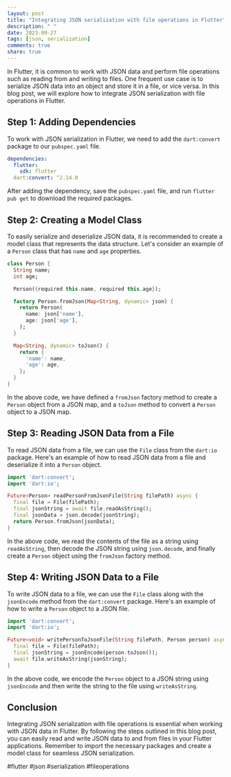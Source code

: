```yaml
---
layout: post
title: "Integrating JSON serialization with file operations in Flutter"
description: " "
date: 2023-09-27
tags: [json, serialization]
comments: true
share: true
---
```


In Flutter, it is common to work with JSON data and perform file operations such as reading from and writing to files. One frequent use case is to serialize JSON data into an object and store it in a file, or vice versa. In this blog post, we will explore how to integrate JSON serialization with file operations in Flutter.

## Step 1: Adding Dependencies

To work with JSON serialization in Flutter, we need to add the `dart:convert` package to our `pubspec.yaml` file.

```yaml
dependencies:
  flutter:
    sdk: flutter
  dart:convert: ^2.14.0
```

After adding the dependency, save the `pubspec.yaml` file, and run `flutter pub get` to download the required packages.

## Step 2: Creating a Model Class

To easily serialize and deserialize JSON data, it is recommended to create a model class that represents the data structure. Let's consider an example of a `Person` class that has `name` and `age` properties.

```dart
class Person {
  String name;
  int age;

  Person({required this.name, required this.age});

  factory Person.fromJson(Map<String, dynamic> json) {
    return Person(
      name: json['name'],
      age: json['age'],
    );
  }

  Map<String, dynamic> toJson() {
    return {
      'name': name,
      'age': age,
    };
  }
}
```

In the above code, we have defined a `fromJson` factory method to create a `Person` object from a JSON map, and a `toJson` method to convert a `Person` object to a JSON map.

## Step 3: Reading JSON Data from a File

To read JSON data from a file, we can use the `File` class from the `dart:io` package. Here's an example of how to read JSON data from a file and deserialize it into a `Person` object.

```dart
import 'dart:convert';
import 'dart:io';

Future<Person> readPersonFromJsonFile(String filePath) async {
  final file = File(filePath);
  final jsonString = await file.readAsString();
  final jsonData = json.decode(jsonString);
  return Person.fromJson(jsonData);
}
```

In the above code, we read the contents of the file as a string using `readAsString`, then decode the JSON string using `json.decode`, and finally create a `Person` object using the `fromJson` factory method.

## Step 4: Writing JSON Data to a File

To write JSON data to a file, we can use the `File` class along with the `jsonEncode` method from the `dart:convert` package. Here's an example of how to write a `Person` object to a JSON file.

```dart
import 'dart:convert';
import 'dart:io';

Future<void> writePersonToJsonFile(String filePath, Person person) async {
  final file = File(filePath);
  final jsonString = jsonEncode(person.toJson());
  await file.writeAsString(jsonString);
}
```

In the above code, we encode the `Person` object to a JSON string using `jsonEncode` and then write the string to the file using `writeAsString`.

## Conclusion

Integrating JSON serialization with file operations is essential when working with JSON data in Flutter. By following the steps outlined in this blog post, you can easily read and write JSON data to and from files in your Flutter applications. Remember to import the necessary packages and create a model class for seamless JSON serialization.

#flutter #json #serialization #fileoperations